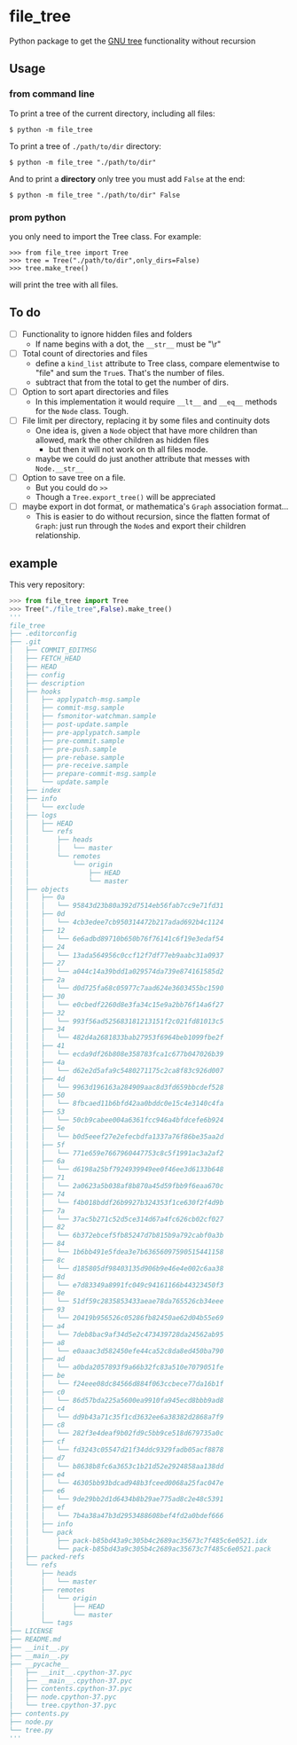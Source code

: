 # file_tree
Python package to get the [GNU tree](https://linux.die.net/man/1/tree) functionality without recursion

## Usage

### from command line

To print a tree of the current directory, including all files:

```
$ python -m file_tree
```

To print a tree of `./path/to/dir` directory:

```
$ python -m file_tree "./path/to/dir"
```
And to print a **directory** only tree you must add `False` at the end:

```
$ python -m file_tree "./path/to/dir" False
```

### prom python

you only need to import the Tree class. For example:

```
>>> from file_tree import Tree
>>> tree = Tree("./path/to/dir",only_dirs=False)
>>> tree.make_tree()
```

will print the tree with all files.

## To do

- [ ] Functionality to ignore hidden files and folders
    -  If name begins with a dot, the `__str__` must be "\r"
- [ ] Total count of directories and files
    - define a `kind_list` attribute to Tree class, compare elementwise to "file" and sum the `True`s. That's the number of files.
    - subtract that from the total to get the number of dirs.
- [ ] Option to sort apart directories and files
    - In this implementation it would require `__lt__` and `__eq__` methods for the `Node` class. Tough.
- [ ]  File limit per directory, replacing it by some files and continuity dots
    - One idea is, given a `Node` object that have more children than allowed, mark the other children as hidden files
        - but then it will not work on th all files mode.
    - maybe we could do just another attribute that messes with `Node.__str__`
- [ ] Option to save tree on a file.
    - But you could do `>>`
    - Though a `Tree.export_tree()` will be appreciated
- [ ] maybe export in dot format, or mathematica's `Graph` association format...
    - This is easier to do without recursion, since the flatten format of `Graph`: just run through the `Node`s and export their children relationship.


## example

This very repository:

```python
>>> from file_tree import Tree
>>> Tree("./file_tree",False).make_tree()
'''
file_tree
├── .editorconfig
├── .git
│   ├── COMMIT_EDITMSG
│   ├── FETCH_HEAD
│   ├── HEAD
│   ├── config
│   ├── description
│   ├── hooks
│   │   ├── applypatch-msg.sample
│   │   ├── commit-msg.sample
│   │   ├── fsmonitor-watchman.sample
│   │   ├── post-update.sample
│   │   ├── pre-applypatch.sample
│   │   ├── pre-commit.sample
│   │   ├── pre-push.sample
│   │   ├── pre-rebase.sample
│   │   ├── pre-receive.sample
│   │   ├── prepare-commit-msg.sample
│   │   └── update.sample
│   ├── index
│   ├── info
│   │   └── exclude
│   ├── logs
│   │   ├── HEAD
│   │   └── refs
│   │       ├── heads
│   │       │   └── master
│   │       └── remotes
│   │           └── origin
│   │               ├── HEAD
│   │               └── master
│   ├── objects
│   │   ├── 0a
│   │   │   └── 95843d23b80a392d7514eb56fab7cc9e71fd31
│   │   ├── 0d
│   │   │   └── 4cb3edee7cb950314472b217adad692b4c1124
│   │   ├── 12
│   │   │   └── 6e6adbd89710b650b76f76141c6f19e3edaf54
│   │   ├── 24
│   │   │   └── 13ada564956c0ccf12f7df77eb9aabc31a0937
│   │   ├── 27
│   │   │   └── a044c14a39bdd1a029574da739e874161585d2
│   │   ├── 2a
│   │   │   └── d0d725fa68c05977c7aad624e3603455bc1590
│   │   ├── 30
│   │   │   └── e0cbedf2260d8e3fa34c15e9a2bb76f14a6f27
│   │   ├── 32
│   │   │   └── 993f56ad525683181213151f2c021fd81013c5
│   │   ├── 34
│   │   │   └── 482d4a2681833bab27953f6964beb1099fbe2f
│   │   ├── 41
│   │   │   └── ecda9df26b808e358783fca1c677b047026b39
│   │   ├── 4a
│   │   │   └── d62e2d5afa9c5480271175c2ca8f83c926d007
│   │   ├── 4d
│   │   │   └── 9963d196163a284909aac8d3fd659bbcdef528
│   │   ├── 50
│   │   │   └── 8fbcaed11b6bfd42aa0bddc0e15c4e3140c4fa
│   │   ├── 53
│   │   │   └── 50cb9cabee004a6361fcc946a4bfdcefe6b924
│   │   ├── 5e
│   │   │   └── b0d5eeef27e2efecbdfa1337a76f86be35aa2d
│   │   ├── 5f
│   │   │   └── 771e659e7667960447753c8c5f1991ac3a2af2
│   │   ├── 6a
│   │   │   └── d6198a25bf7924939949ee0f46ee3d6133b648
│   │   ├── 71
│   │   │   └── 2a0623a5b038af8b870a45d59fbb9f6eaa670c
│   │   ├── 74
│   │   │   └── f4b018bddf26b9927b324353f1ce630f2f4d9b
│   │   ├── 7a
│   │   │   └── 37ac5b271c52d5ce314d67a4fc626cb02cf027
│   │   ├── 82
│   │   │   └── 6b372ebcef5fb85247d7b815b9a792cabf0a3b
│   │   ├── 84
│   │   │   └── 1b6bb491e5fdea3e7b63656097590515441158
│   │   ├── 8c
│   │   │   └── d185805df98403135d906b9e46e4e002c6aa38
│   │   ├── 8d
│   │   │   └── e7d83349a8991fc049c94161166b44323450f3
│   │   ├── 8e
│   │   │   └── 51df59c2835853433aeae78da765526cb34eee
│   │   ├── 93
│   │   │   └── 20419b956526c05286fb82450ae62d04b55e69
│   │   ├── a4
│   │   │   └── 7deb8bac9af34d5e2c473439728da24562ab95
│   │   ├── a8
│   │   │   └── e0aaac3d582450efe44ca52c8da8ed450ba790
│   │   ├── ad
│   │   │   └── a0bda2057893f9a66b32fc83a510e7079051fe
│   │   ├── be
│   │   │   └── f24eee08dc84566d884f063ccbece77da16b1f
│   │   ├── c0
│   │   │   └── 86d57bda225a5600ea9910fa945ecd8bbb9ad8
│   │   ├── c4
│   │   │   └── dd9b43a71c35f1cd3632ee6a38382d2868a7f9
│   │   ├── c8
│   │   │   └── 282f3e4deaf9b02fd9c5bb9ce518d679735a0c
│   │   ├── cf
│   │   │   └── fd3243c05547d21f34ddc9329fadb05acf8878
│   │   ├── d7
│   │   │   └── b8638b8fc6a3653c1b21d52e2924858aa138dd
│   │   ├── e4
│   │   │   └── 46305bb93bdcad948b3fceed0068a25fac047e
│   │   ├── e6
│   │   │   └── 9de29bb2d1d6434b8b29ae775ad8c2e48c5391
│   │   ├── ef
│   │   │   └── 7b4a38a47b3d2953488608bef4fd2a0bdef666
│   │   ├── info
│   │   └── pack
│   │       ├── pack-b85bd43a9c305b4c2689ac35673c7f485c6e0521.idx
│   │       └── pack-b85bd43a9c305b4c2689ac35673c7f485c6e0521.pack
│   ├── packed-refs
│   └── refs
│       ├── heads
│       │   └── master
│       ├── remotes
│       │   └── origin
│       │       ├── HEAD
│       │       └── master
│       └── tags
├── LICENSE
├── README.md
├── __init__.py
├── __main__.py
├── __pycache__
│   ├── __init__.cpython-37.pyc
│   ├── __main__.cpython-37.pyc
│   ├── contents.cpython-37.pyc
│   ├── node.cpython-37.pyc
│   └── tree.cpython-37.pyc
├── contents.py
├── node.py
└── tree.py
'''
```
